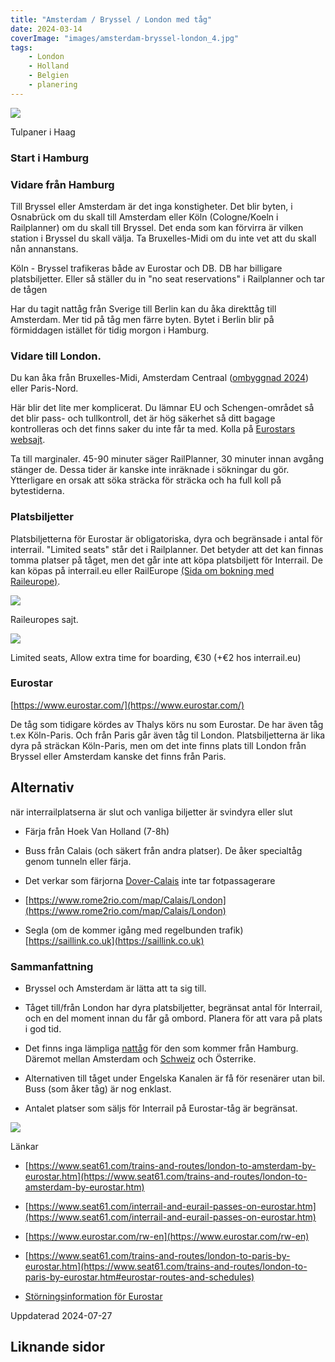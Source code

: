 ```yaml
---
title: "Amsterdam / Bryssel / London med tåg"
date: 2024-03-14
coverImage: "images/amsterdam-bryssel-london_4.jpg"
tags:
    - London
    - Holland
    - Belgien
    - planering
---
```


 

![](images/amsterdam-bryssel-london_4.jpg?w=1024)

<figcaption>

Tulpaner i Haag

</figcaption>

 

### Start i Hamburg

### Vidare från Hamburg

Till Bryssel eller Amsterdam är det inga konstigheter. Det blir byten, i Osnabrück om du skall till Amsterdam eller Köln (Cologne/Koeln i Railplanner) om du skall till Bryssel. Det enda som kan förvirra är vilken station i Bryssel du skall välja. Ta Bruxelles-Midi om du inte vet att du skall nån annanstans.

Köln - Bryssel trafikeras både av Eurostar och DB. DB har billigare platsbiljetter. Eller så ställer du in "no seat reservations" i Railplanner och tar de tågen

Har du tagit nattåg från Sverige till Berlin kan du åka direkttåg till Amsterdam. Mer tid på tåg men färre byten. Bytet i Berlin blir på förmiddagen istället för tidig morgon i Hamburg.

### Vidare till London.

Du kan åka från Bruxelles-Midi, Amsterdam Centraal ([ombyggnad 2024](https://www.seat61.com/trains-and-routes/london-to-amsterdam-by-eurostar.htm)) eller Paris-Nord.

Här blir det lite mer komplicerat. Du lämnar EU och Schengen-området så det blir pass- och tullkontroll, det är hög säkerhet så ditt bagage kontrolleras och det finns saker du inte får ta med. Kolla på [Eurostars websajt](https://www.eurostar.com/rw-en).

Ta till marginaler. 45-90 minuter säger RailPlanner, 30 minuter innan avgång stänger de. Dessa tider är kanske inte inräknade i sökningar du gör. Ytterligare en orsak att söka sträcka för sträcka och ha full koll på bytestiderna.

### Platsbiljetter

Platsbiljetterna för Eurostar är obligatoriska, dyra och begränsade i antal för interrail. "Limited seats" står det i Railplanner. Det betyder att det kan finnas tomma platser på tåget, men det går inte att köpa platsbiljett för Interrail. De kan köpas på interrail.eu eller RailEurope [(Sida om bokning med Raileurope)](https://www.trainfo.eu/raileurope/).

![](images/amsterdam-bryssel-london_2.png?w=743)

Raileuropes sajt.

![](images/amsterdam-bryssel-london_3.jpeg?w=689)

Limited seats, Allow extra time for boarding, €30 (+€2 hos interrail.eu)

### Eurostar

[https://www.eurostar.com/](https://www.eurostar.com/)

De tåg som tidigare kördes av Thalys körs nu som Eurostar. De har även tåg t.ex Köln-Paris. Och från Paris går även tåg til London. Platsbiljetterna är lika dyra på sträckan Köln-Paris, men om det inte finns plats till London från Bryssel eller Amsterdam kanske det finns från Paris.

## Alternativ

när interrailplatserna är slut och vanliga biljetter är svindyra eller slut

- Färja från Hoek Van Holland (7-8h)

- Buss från Calais (och säkert från andra platser). De åker specialtåg genom tunneln eller färja.

- Det verkar som färjorna [Dover-Calais](https://youtu.be/3xTn9P9T5m8?feature=shared) inte tar fotpassagerare

- [https://www.rome2rio.com/map/Calais/London](https://www.rome2rio.com/map/Calais/London)

- Segla (om de kommer igång med regelbunden trafik) [https://saillink.co.uk](https://saillink.co.uk)

### Sammanfattning

- Bryssel och Amsterdam är lätta att ta sig till.

- Tåget till/från London har dyra platsbiljetter, begränsat antal för Interrail, och en del moment innan du får gå ombord. Planera för att vara på plats i god tid.

- Det finns inga lämpliga [nattåg](https://www.trainfo.eu/nattag/) för den som kommer från Hamburg. Däremot mellan Amsterdam och [Schweiz](https://www.trainfo.eu/schweiz/) och Österrike.

- Alternativen till tåget under Engelska Kanalen är få för resenärer utan bil. Buss (som åker tåg) är nog enklast.

- Antalet platser som säljs för Interrail på Eurostar-tåg är begränsat.

![](images/amsterdam-bryssel-london_1.png?w=530)

Länkar

- [https://www.seat61.com/trains-and-routes/london-to-amsterdam-by-eurostar.htm](https://www.seat61.com/trains-and-routes/london-to-amsterdam-by-eurostar.htm)

- [https://www.seat61.com/interrail-and-eurail-passes-on-eurostar.htm](https://www.seat61.com/interrail-and-eurail-passes-on-eurostar.htm)

- [https://www.eurostar.com/rw-en](https://www.eurostar.com/rw-en)

- [https://www.seat61.com/trains-and-routes/london-to-paris-by-eurostar.htm](https://www.seat61.com/trains-and-routes/london-to-paris-by-eurostar.htm#eurostar-routes-and-schedules)

- [Störningsinformation för Eurostar](https://www.eurostar.com/rw-en/travel-info/travel-updates)

Uppdaterad 2024-07-27

## Liknande sidor
